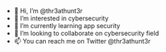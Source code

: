 - 👋 Hi, I’m @thr3athunt3r
- 👀 I’m interested in cybersecurity
- 🌱 I’m currently learning app security
- 💞️ I’m looking to collaborate on cybersecurity field
- 📫 You can reach me on Twitter @thr3athunt3r

<!---
thr3athunt3r/thr3athunt3r is a ✨ special ✨ repository because its `README.md` (this file) appears on your GitHub profile.
You can click the Preview link to take a look at your changes.
--->
